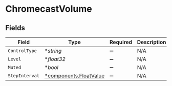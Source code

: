 # ChromecastVolume


## Fields

| Field                                                           | Type                                                            | Required                                                        | Description                                                     |
| --------------------------------------------------------------- | --------------------------------------------------------------- | --------------------------------------------------------------- | --------------------------------------------------------------- |
| `ControlType`                                                   | **string*                                                       | :heavy_minus_sign:                                              | N/A                                                             |
| `Level`                                                         | **float32*                                                      | :heavy_minus_sign:                                              | N/A                                                             |
| `Muted`                                                         | **bool*                                                         | :heavy_minus_sign:                                              | N/A                                                             |
| `StepInterval`                                                  | [*components.FloatValue](../../models/components/floatvalue.md) | :heavy_minus_sign:                                              | N/A                                                             |